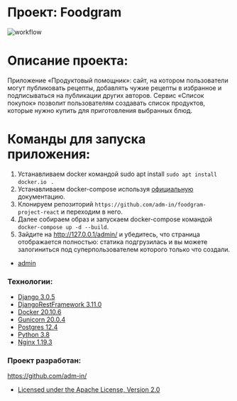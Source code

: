 # Проект:  Foodgram
![workflow](https://github.com/adm-in/foodgram-project-react/blob/master/.github/workflows/foodgram_workflow.yaml/badge.svg)

# Описание проекта:
Приложение «Продуктовый помощник»: сайт, на котором пользователи могут публиковать рецепты, добавлять чужие рецепты в избранное и подписываться на публикации других авторов. Сервис «Список покупок» позволит пользователям создавать список продуктов, которые нужно купить для приготовления выбранных блюд. 

# Команды для запуска приложения:
1. Устанавливаем docker командой sudo apt install ```sudo apt install docker.io ``` .
2. Устанавливаем docker-compose используя [официальную](https://docs.docker.com/compose/install/) документацию.
3. Клонируем репозиторий ```https://github.com/adm-in/foodgram-project-react``` и переходим в него.
3. Далее собираем образ и запускаем docker-compose командой ```docker-compose up -d --build```.
4. Зайдите на http://127.0.0.1/admin/ и убедитесь, что страница отображается полностью: статика подгрузилась и вы можете залогиниться под суперпользователем которого только что создали. 

- [admin](http://djangoproject.gq/admin)

### Технологии:
- [Django 3.0.5](https://www.djangoproject.com)
- [DjangoRestFramework 3.11.0](https://www.django-rest-framework.org)
- [Docker 20.10.6](https://www.docker.com)
- [Gunicorn 20.0.4](https://gunicorn.org)
- [Postgres 12.4](https://www.postgresql.org)
- [Python 3.8](https://www.python.org)
- [Nginx 1.19.3](https://nginx.org)

### Проект разработан: 
https://github.com/adm-in/
- [Licensed under the Apache License, Version 2.0](https://www.apache.org/licenses/LICENSE-2.0)